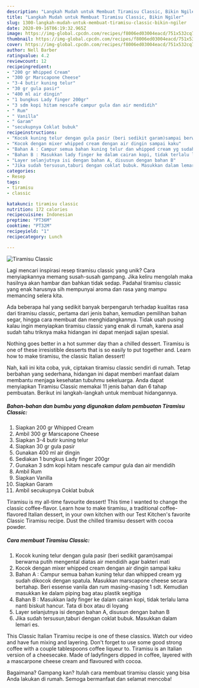 ```yaml
---
description: "Langkah Mudah untuk Membuat Tiramisu Classic, Bikin Ngiler"
title: "Langkah Mudah untuk Membuat Tiramisu Classic, Bikin Ngiler"
slug: 1300-langkah-mudah-untuk-membuat-tiramisu-classic-bikin-ngiler
date: 2020-09-16T06:19:32.965Z
image: https://img-global.cpcdn.com/recipes/f8006ed03004eacd/751x532cq70/tiramisu-classic-foto-resep-utama.jpg
thumbnail: https://img-global.cpcdn.com/recipes/f8006ed03004eacd/751x532cq70/tiramisu-classic-foto-resep-utama.jpg
cover: https://img-global.cpcdn.com/recipes/f8006ed03004eacd/751x532cq70/tiramisu-classic-foto-resep-utama.jpg
author: Nell Barber
ratingvalue: 4.2
reviewcount: 12
recipeingredient:
- "200 gr Whipped Cream"
- "300 gr Marscapone Cheese"
- "3-4 butir kuning telur"
- "30 gr gula pasir"
- "400 ml air dingin"
- "1 bungkus Lady finger 200gr"
- "3 sdm kopi hitam nescafe campur gula dan air mendidih"
- " Rum"
- " Vanilla"
- " Garam"
- "secukupnya Coklat bubuk"
recipeinstructions:
- "Kocok kuning telur dengan gula pasir (beri sedikit garam)sampai berwarna putih mengental diatas air mendidih agar bakteri mati"
- "Kocok dengan mixer whipped cream dengan air dingin sampai kaku"
- "Bahan A : Campur semua bahan kuning telur dan whipped cream yg sudah dikocok dengan spatula. Masukkan marscapone cheese secara bertahap. Beri essense vanila dan rum masing-masing 1 sdt. Kemudian masukkan ke dalam piping bag atau plastik segitiga"
- "Bahan B : Masukkan lady finger ke dalam cairan kopi, tidak terlalu lama nanti biskuit hancur. Tata di box atau di loyang"
- "Layer selanjutnya isi dengan bahan A, disusun dengan bahan B"
- "Jika sudah tersusun,taburi dengan coklat bubuk. Masukkan dalam lemari es."
categories:
- Resep
tags:
- tiramisu
- classic

katakunci: tiramisu classic 
nutrition: 172 calories
recipecuisine: Indonesian
preptime: "PT36M"
cooktime: "PT32M"
recipeyield: "1"
recipecategory: Lunch

---
```



![Tiramisu Classic](https://img-global.cpcdn.com/recipes/f8006ed03004eacd/751x532cq70/tiramisu-classic-foto-resep-utama.jpg)

Lagi mencari inspirasi resep tiramisu classic yang unik? Cara menyiapkannya memang susah-susah gampang. Jika keliru mengolah maka hasilnya akan hambar dan bahkan tidak sedap. Padahal tiramisu classic yang enak harusnya sih mempunyai aroma dan rasa yang mampu memancing selera kita.

Ada beberapa hal yang sedikit banyak berpengaruh terhadap kualitas rasa dari tiramisu classic, pertama dari jenis bahan, kemudian pemilihan bahan segar, hingga cara membuat dan menghidangkannya. Tidak usah pusing kalau ingin menyiapkan tiramisu classic yang enak di rumah, karena asal sudah tahu triknya maka hidangan ini dapat menjadi sajian spesial.

Nothing goes better in a hot summer day than a chilled dessert. Tiramisu is one of these irresistible desserts that is so easily to put together and. Learn how to make tiramisu, the classic Italian dessert!


Nah, kali ini kita coba, yuk, ciptakan tiramisu classic sendiri di rumah. Tetap berbahan yang sederhana, hidangan ini dapat memberi manfaat dalam membantu menjaga kesehatan tubuhmu sekeluarga. Anda dapat menyiapkan Tiramisu Classic memakai 11 jenis bahan dan 6 tahap pembuatan. Berikut ini langkah-langkah untuk membuat hidangannya.

<!--inarticleads1-->

##### Bahan-bahan dan bumbu yang digunakan dalam pembuatan Tiramisu Classic:

1. Siapkan 200 gr Whipped Cream
1. Ambil 300 gr Marscapone Cheese
1. Siapkan 3-4 butir kuning telur
1. Siapkan 30 gr gula pasir
1. Gunakan 400 ml air dingin
1. Sediakan 1 bungkus Lady finger 200gr
1. Gunakan 3 sdm kopi hitam nescafe campur gula dan air mendidih
1. Ambil  Rum
1. Siapkan  Vanilla
1. Siapkan  Garam
1. Ambil secukupnya Coklat bubuk


Tiramisu is my all-time favourite dessert! This time I wanted to change the classic coffee-flavor. Learn how to make tiramisu, a traditional coffee-flavored Italian dessert, in your own kitchen with our Test Kitchen&#39;s favorite Classic Tiramisu recipe. Dust the chilled tiramisu dessert with cocoa powder. 

<!--inarticleads2-->

##### Cara membuat Tiramisu Classic:

1. Kocok kuning telur dengan gula pasir (beri sedikit garam)sampai berwarna putih mengental diatas air mendidih agar bakteri mati
1. Kocok dengan mixer whipped cream dengan air dingin sampai kaku
1. Bahan A : Campur semua bahan kuning telur dan whipped cream yg sudah dikocok dengan spatula. Masukkan marscapone cheese secara bertahap. Beri essense vanila dan rum masing-masing 1 sdt. Kemudian masukkan ke dalam piping bag atau plastik segitiga
1. Bahan B : Masukkan lady finger ke dalam cairan kopi, tidak terlalu lama nanti biskuit hancur. Tata di box atau di loyang
1. Layer selanjutnya isi dengan bahan A, disusun dengan bahan B
1. Jika sudah tersusun,taburi dengan coklat bubuk. Masukkan dalam lemari es.


This Classic Italian Tiramisu recipe is one of these classics. Watch our video and have fun mixing and layering. Don&#39;t forget to use some good strong coffee with a couple tablespoons coffee liqueur to. Tiramisu is an Italian version of a cheesecake. Made of ladyfingers dipped in coffee, layered with a mascarpone cheese cream and flavoured with cocoa. 

Bagaimana? Gampang kan? Itulah cara membuat tiramisu classic yang bisa Anda lakukan di rumah. Semoga bermanfaat dan selamat mencoba!
